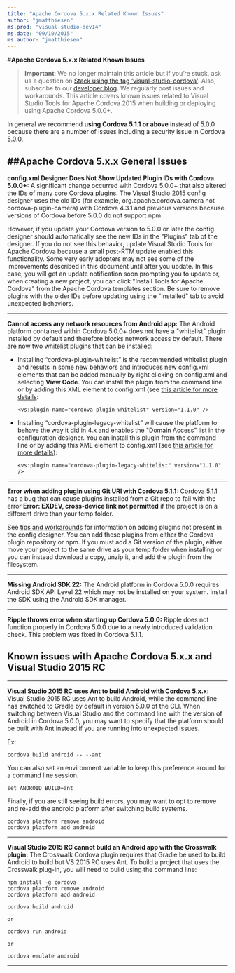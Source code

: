 ```yaml
---
title: "Apache Cordova 5.x.x Related Known Issues"
author: "jmatthiesen"
ms.prod: "visual-studio-dev14"
ms.date: "09/10/2015"
ms.author: "jmatthiesen"
---
```


#**Apache Cordova 5.x.x Related Known Issues**

> **Important**: We no longer maintain this article but if you’re stuck, ask us a question on [Stack using the tag ‘visual-studio-cordova'](http://stackoverflow.com/questions/tagged/visual-studio-cordova). Also, subscribe to our [developer blog](http://microsoft.github.io/vstacoblog/). We regularly post issues and workarounds.
This article covers known issues related to Visual Studio Tools for Apache Cordova 2015 when building or deploying using Apache Cordova 5.0.0+.

In general we recommend **using Cordova 5.1.1 or above** instead of 5.0.0 because there are a number of issues including a security issue in Cordova 5.0.0.

##Apache Cordova 5.x.x General Issues
----------
**config.xml Designer Does Not Show Updated Plugin IDs with Cordova 5.0.0+:** A significant change occurred with Cordova 5.0.0+ that also altered the IDs of many core Cordova plugins. The Visual Studio 2015 config designer uses the old IDs (for example, org.apache.cordova.camera not cordova-plugin-camera) with Cordova 4.3.1 and previous versions because versions of Cordova before 5.0.0 do not support npm.

However, if you update your Cordova version to 5.0.0 or later the config designer should automatically see the new IDs in the "Plugins" tab of the designer. If you do not see this behavior, update Visual Studio Tools for Apache Cordova because a small post-RTM update enabled this functionality. Some very early adopters may not see some of the improvements described in this document until after you update. In this case, you will get an update notification soon prompting you to update or, when creating a new project, you can click "Install Tools for Apache Cordova" from the Apache Cordova templates section. Be sure to remove plugins with the older IDs before updating using the "Installed" tab to avoid unexpected behaviors.

----------
**Cannot access any network resources from Android app:** The Android platform contained within Cordova 5.0.0+ does not have a "whitelist" plugin installed by default and therefore blocks network access by default. There are now two whitelist plugins that can be installed:

* Installing “cordova-plugin-whitelist” is the recommended whitelist plugin and results in some new behaviors and introduces new config.xml elements that can be added manually by right clicking on config.xml and selecting **View Code**. You can install the plugin from the command line or by adding this XML element to config.xml (see [this article for more details](../tips-and-workarounds/general-tips.md):

    ~~~~~~~~~~~~~~~~~
    <vs:plugin name="cordova-plugin-whitelist" version="1.1.0" />
    ~~~~~~~~~~~~~~~~~

* Installing “cordova-plugin-legacy-whitelist” will cause the platform to behave the way it did in 4.x and enables the "Domain Access" list in the configuration designer. You can install this plugin from the command
line or by adding this XML element to config.xml (see [this article for more details](../tips-and-workarounds/general-tips.md)):

    ~~~~~~~~~~~~~~~~~
    <vs:plugin name="cordova-plugin-legacy-whitelist" version="1.1.0" />
    ~~~~~~~~~~~~~~~~~    

----------
**Error when adding plugin using Git URI with Cordova 5.1.1:** Cordova 5.1.1 has a bug that can cause plugins installed from a Git repo to fail with the error **Error: EXDEV, cross-device link not permitted** if the project is on a different drive than your temp folder.

See [tips and workarounds](../tips-and-workarounds/general-tips.md) for information on adding plugins not present in the config designer. You can add these plugins from either the Cordova plugin repository or npm. If you must add a Git version of the plugin, either move your project to the same drive as your temp folder when installing or you can instead download a copy, unzip it, and add the plugin from the filesystem.

----------
**Missing Android SDK 22:** The Android platform in Cordova 5.0.0 requires Android SDK API Level 22 which may not be installed on your system. Install the SDK using the Android SDK manager.

----------
**Ripple throws error when starting up Cordova 5.0.0:** Ripple does not function properly in Cordova 5.0.0 due to a newly introduced validation check. This problem was fixed in Cordova 5.1.1.

## Known issues with Apache Cordova 5.x.x and Visual Studio 2015 RC
----------
**Visual Studio 2015 RC uses Ant to build Android with Cordova 5.x.x:** Visual Studio 2015 RC uses Ant to build Android, while the command line has switched to Gradle by default in version 5.0.0 of the CLI. When switching between Visual Studio and the command line with the version of Android in Cordova 5.0.0, you may want to specify that the platform should be built with Ant instead if you are running into unexpected issues.

Ex:

    cordova build android -- --ant

You can also set an environment variable to keep this preference around for a command line session.

    set ANDROID_BUILD=ant

Finally, if you are still seeing build errors, you may want to opt to remove and re-add the android platform after switching build systems.

    cordova platform remove android
    cordova platform add android

----------

**Visual Studio 2015 RC cannot build an Android app with the Crosswalk plugin:** The Crosswalk Cordova plugin requires that Gradle be used to build Android to build but VS 2015 RC uses Ant. To build a project that uses the Crosswalk plug-in, you will need to build using the command line:

    npm install -g cordova
    cordova platform remove android
    cordova platform add android

    cordova build android

    or

    cordova run android

    or

    cordova emulate android

----------
